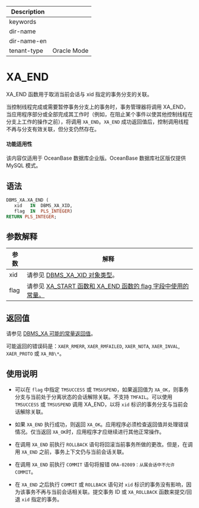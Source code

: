 | Description   |                 |
|---------------|-----------------|
| keywords      |                 |
| dir-name      |                 |
| dir-name-en   |                 |
| tenant-type   | Oracle Mode     |

# XA_END 

XA_END 函数用于取消当前会话与 xid 指定的事务分支的关联。

当控制线程完成或需要暂停事务分支上的事务时，事务管理器将调用 XA_END，当应用程序部分或全部完成其工作时（例如，在阻止某个事件以使其他控制线程在分支上工作的操作之前），将调用 `XA_END`。`XA_END` 成功返回值后，控制调用线程不再与分支有效关联，但分支仍然存在。


  <main id="notice" >
    <h4>功能适用性</h4>
    <p>该内容仅适用于 OceanBase 数据库企业版。OceanBase 数据库社区版仅提供 MySQL 模式。</p>
  </main>

## 语法 

```sql
DBMS_XA.XA_END (
   xid   IN  DBMS_XA_XID,
   flag  IN  PLS_INTEGER)
RETURN PLS_INTEGER;
```



## 参数解释 



| **参数** |                                      **解释**                                       |
|--------|-----------------------------------------------------------------------------------|
| xid    | 请参见 [DBMS_XA_XID 对象类型](../18500.dbms-xa-oracle/300.the-type-of-the-dbms-xa-xid-object-oracle.md)。        |
| flag   | 请参见 [XA_START 函数和 XA_END 函数的 flag 字段中使用的常量。](../18500.dbms-xa-oracle/200.dbms-xa-constant-oracle.md) |



## 返回值 

请参见 [DBMS_XA 可能的常量返回值](../18500.dbms-xa-oracle/200.dbms-xa-constant-oracle.md)。

可能返回的错误码是：`XAER_RMERR`, `XAER_RMFAILED`, `XAER_NOTA`, `XAER_INVAL`, `XAER_PROTO` 或 `XA_RB\*`。

## 使用说明 

* 可以在 `flag` 中指定 `TMSUCCESS` 或 `TMSUSPEND`，如果返回值为 `XA_OK`，则事务分支与当前处于分离状态的会话解除关联。不支持 `TMFAIL`。可以使用 `TMSUCCESS` 或 `TMSUSPEND` 调用 XA_END，以将 `xid` 标识的事务分支与当前会话解除关联。

* 如果 `XA_END` 执行成功，则返回 `XA_OK`。应用程序必须检查返回值并处理错误情况。仅当返回 `XA_OK`时，应用程序才应继续进行其他正常操作。

* 在调用 `XA_END` 前执行 `ROLLBACK` 语句将回滚当前事务所做的更改。但是，在调用 `XA_END` 之前，事务上下文仍与当前会话关联。

* 在调用 `XA_END` 前执行 `COMMIT` 语句将报错 `ORA-02089：从属会话中不允许 COMMIT`。

* 在 `XA_END` 之后执行 `COMMIT` 或 `ROLLBACK` 语句对 `xid` 标识的事务没有影响，因为该事务不再与当前会话相关联。提交事务 ID 或 `XA_ROLLBACK` 函数来提交/回退 `xid` 指定的事务。

  



